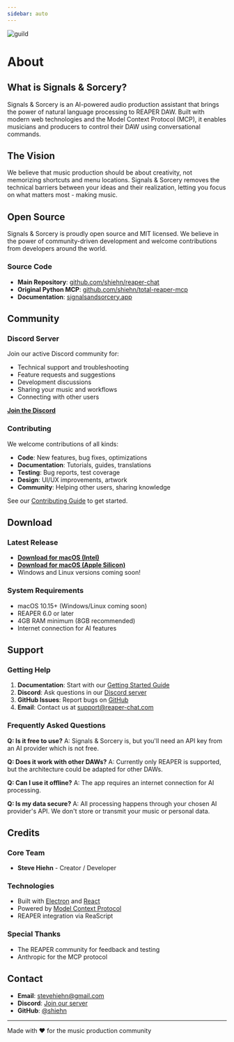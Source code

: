 ```yaml
---
sidebar: auto
---
```


![guild](/sas_runes_guild_2.png)

# About

## What is Signals & Sorcery?

Signals & Sorcery is an AI-powered audio production assistant that brings the power of natural language processing to REAPER DAW. Built with modern web technologies and the Model Context Protocol (MCP), it enables musicians and producers to control their DAW using conversational commands.

## The Vision

We believe that music production should be about creativity, not memorizing shortcuts and menu locations. Signals & Sorcery removes the technical barriers between your ideas and their realization, letting you focus on what matters most - making music.

## Open Source

Signals & Sorcery is proudly open source and MIT licensed. We believe in the power of community-driven development and welcome contributions from developers around the world.

### Source Code

- **Main Repository**: [github.com/shiehn/reaper-chat](https://github.com/shiehn/reaper-chat)
- **Original Python MCP**: [github.com/shiehn/total-reaper-mcp](https://github.com/shiehn/total-reaper-mcp)
- **Documentation**: [signalsandsorcery.app](https://signalsandsorcery.app)

## Community

### Discord Server

Join our active Discord community for:
- Technical support and troubleshooting
- Feature requests and suggestions
- Development discussions
- Sharing your music and workflows
- Connecting with other users

**[Join the Discord](https://discord.gg/reaper-chat)**

### Contributing

We welcome contributions of all kinds:
- **Code**: New features, bug fixes, optimizations
- **Documentation**: Tutorials, guides, translations
- **Testing**: Bug reports, test coverage
- **Design**: UI/UX improvements, artwork
- **Community**: Helping other users, sharing knowledge

See our [Contributing Guide](https://github.com/shiehn/reaper-chat/blob/main/CONTRIBUTING.md) to get started.

## Download

### Latest Release

- **[Download for macOS (Intel)](https://github.com/shiehn/reaper-chat/releases/latest)**
- **[Download for macOS (Apple Silicon)](https://github.com/shiehn/reaper-chat/releases/latest)**
- Windows and Linux versions coming soon!

### System Requirements

- macOS 10.15+ (Windows/Linux coming soon)
- REAPER 6.0 or later
- 4GB RAM minimum (8GB recommended)
- Internet connection for AI features

## Support

### Getting Help

1. **Documentation**: Start with our [Getting Started Guide](/getting-started/)
2. **Discord**: Ask questions in our [Discord server](https://discord.gg/reaper-chat)
3. **GitHub Issues**: Report bugs on [GitHub](https://github.com/shiehn/reaper-chat/issues)
4. **Email**: Contact us at support@reaper-chat.com

### Frequently Asked Questions

**Q: Is it free to use?**
A: Signals & Sorcery is, but you'll need an API key from an AI provider which is not free.

**Q: Does it work with other DAWs?**
A: Currently only REAPER is supported, but the architecture could be adapted for other DAWs.

**Q: Can I use it offline?**
A: The app requires an internet connection for AI processing.

**Q: Is my data secure?**
A: All processing happens through your chosen AI provider's API. We don't store or transmit your music or personal data.

## Credits

### Core Team
- **Steve Hiehn** - Creator / Developer

### Technologies
- Built with [Electron](https://www.electronjs.org/) and [React](https://react.dev/)
- Powered by [Model Context Protocol](https://github.com/anthropics/mcp)
- REAPER integration via ReaScript

### Special Thanks
- The REAPER community for feedback and testing
- Anthropic for the MCP protocol

## Contact

- **Email**: stevehiehn@gmail.com
- **Discord**: [Join our server](https://discord.gg/reaper-chat)
- **GitHub**: [@shiehn](https://github.com/shiehn)

---

Made with ❤️ for the music production community